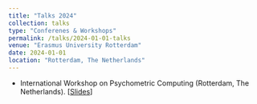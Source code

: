 ```yaml
---
title: "Talks 2024"
collection: talks
type: "Conferenes & Workshops"
permalink: /talks/2024-01-01-talks
venue: "Erasmus University Rotterdam"
date: 2024-01-01
location: "Rotterdam, The Netherlands"
---
```


* International Workshop on Psychometric Computing (Rotterdam, The Netherlands). [[Slides](/files/Quadratic_Majorisation.pdf)]

